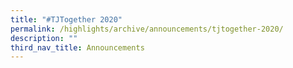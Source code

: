 ```yaml
---
title: "#TJTogether 2020"
permalink: /highlights/archive/announcements/tjtogether-2020/
description: ""
third_nav_title: Announcements
---
```

